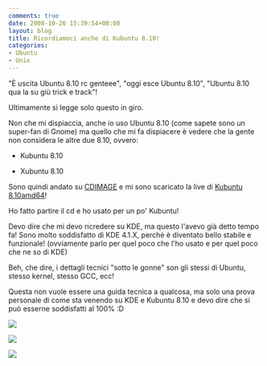 ```yaml
---
comments: true
date: 2008-10-26 15:39:54+00:00
layout: blog
title: Ricordiamoci anche di Kubuntu 8.10!
categories:
- Ubuntu
- Unix
---
```


"È uscita Ubuntu 8.10 rc genteee", "oggi esce Ubuntu 8.10", "Ubuntu 8.10 qua la su giù trick e track"!

Ultimamente si legge solo questo in giro.

Non che mi dispiaccia, anche io uso Ubuntu 8.10 (come sapete sono un super-fan di Gnome) ma quello che mi fa dispiacere è vedere che la gente non considera le altre due 8.10, ovvero:



	
  * Kubuntu 8.10

	
  * Xubuntu 8.10


Sono quindi andato su [CDIMAGE](www.cdimage.ubuntu.com) e mi sono scaricato la live di [Kubuntu 8.10amd64](http://cdimage.ubuntu.com/kubuntu/daily-live/current/)!

Ho fatto partire il cd e ho usato per un po' Kubuntu!

Devo dire che mi devo ricredere su KDE, ma questo l'avevo già detto tempo fa! Sono molto soddisfatto di KDE 4.1.X, perchè è diventato bello stabile e funzionale! (ovviamente parlo per quel poco che l'ho usato e per quel poco che ne so di KDE)

Beh, che dire, i dettagli tecnici "sotto le gonne" son gli stessi di Ubuntu, stesso kernel, stesso GCC, ecc!

Questa non vuole essere una guida tecnica a qualcosa, ma solo una prova personale di come sta venendo su KDE e Kubuntu 8.10 e devo dire che si può esserne soddisfatti al 100% :D

[![](http://www.allfreeportal.com/imghost/thumbs/367306schermata2.png)](http://www.allfreeportal.com/imghost/viewer.php?id=367306schermata2.png)

[![](http://www.allfreeportal.com/imghost/thumbs/828776schermata.png)](http://www.allfreeportal.com/imghost/viewer.php?id=828776schermata.png)

[![](http://www.allfreeportal.com/imghost/thumbs/334224sche.png)](http://www.allfreeportal.com/imghost/viewer.php?id=334224sche.png)

